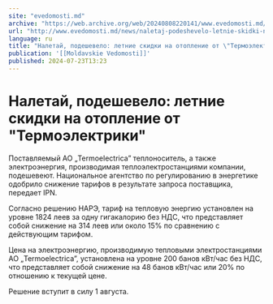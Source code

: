 ```yaml
---
site: "evedomosti.md"
archive: "https://web.archive.org/web/20240808220141/www.evedomosti.md/news/naletaj-podeshevelo-letnie-skidki-na-otoplenie-ot-termoelekt"
url: "http://www.evedomosti.md/news/naletaj-podeshevelo-letnie-skidki-na-otoplenie-ot-termoelekt"
language: ru
title: "Налетай, подешевело: летние скидки на отопление от \"Термоэлектрики\""
publication: '[[Moldavskie Vedomosti]]'
published: 2024-07-23T13:23
---
```


# Налетай, подешевело: летние скидки на отопление от "Термоэлектрики"

Поставляемый АО „Termoelectrica” теплоноситель, а также электроэнергия, производимая теплоэлектростанциями компании, подешевеют. Национальное агентство по регулированию в энергетике одобрило снижение тарифов в результате запроса поставщика, передает IPN.

Согласно решению НАРЭ, тариф на тепловую энергию установлен на уровне 1824 леев за одну гигакалорию без НДС, что представляет собой снижение на 314 леев или около 15% по сравнению с действующим тарифом.

Цена на электроэнергию, производимую тепловыми электростанциями АО „Termoelectrica”, установлена на уровне 200 банов кВт/час без НДС, что представляет собой снижение на 48 банов кВт/час или 20% по отношению к текущей цене.

Решение вступит в силу 1 августа.